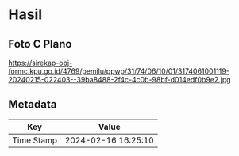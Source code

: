 # Hasil

## Foto C Plano

https://sirekap-obj-formc.kpu.go.id/4769/pemilu/ppwp/31/74/06/10/01/3174061001119-20240215-022403--39ba8488-2f4c-4c0b-98bf-d014edf0b9e2.jpg


## Metadata

| Key        | Value               |
| ---------- | ------------------- |
| Time Stamp | 2024-02-16 16:25:10 |



